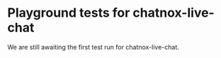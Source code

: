 # Playground tests for chatnox-live-chat
We are still awaiting the first test run for chatnox-live-chat.
